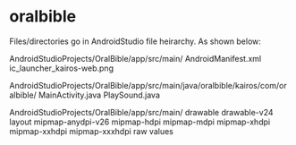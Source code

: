 # oralbible

Files/directories go in AndroidStudio file heirarchy. As shown below:

AndroidStudioProjects/OralBible/app/src/main/
  AndroidManifest.xml
  ic_launcher_kairos-web.png
  
AndroidStudioProjects/OralBible/app/src/main/java/oralbible/kairos/com/oralbible/
  MainActivity.java
  PlaySound.java
  
AndroidStudioProjects/OralBible/app/src/main/
  drawable
  drawable-v24
  layout
  mipmap-anydpi-v26
  mipmap-hdpi
  mipmap-mdpi
  mipmap-xhdpi
  mipmap-xxhdpi
  mipmap-xxxhdpi
  raw
  values
